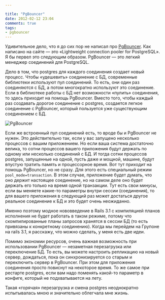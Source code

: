 ```yaml
---

title: "PgBouncer"
date: 2012-02-12 23:04
comments: true
tags: 
- pgbouncer
---
```


Удивительное дело, что я до сих пор не написал про [PgBouncer](http://pgfoundry.org/projects/pgbouncer/). Как написано
на сайте — это «Lightweight connection pooler for PostgreSQL». Я бы первел это следующим образом.
PgBouncer — это легкий менеджер соединений для PostgreSQL.

<!-- more -->

Дело в том, что postgres для каждого соединения создает новый процесс. Чтобы «удешевить» соединение с БД, современные
библиотеки используют пул соединений. То есть, они один раз соединяются с БД, а потом многократно используют это
соединение. Если в библиотеке работы с БД нет возможности «пулить» соединения, то здесь приходит на помощь PgBouncer.
Вместо того, чтобы каждый раз создавать дорогое соединение с postgres, создается легкое соединение с PgBouncer, который
пользуется уже существующим соединением с БД.

![PgBouncer](/images/pgbouncer.png)

Если же встроенный пул соединений есть, то вроде бы и PgBouncer не нужен.  Это действительно так, если у вас запущено
несколько процессов с вашим приложением. Но если ваша система достаточно велика, то сотни процессов вашего приложения
будут держать по одному или несколько соединений с БД. И тогда сотни процессов postgres, запущенные
на одной, пусть даже и мощной, машине, будут впустую тратить память и процессорное время. Вот тут приходит на помощь
PgBouncer, но не сразу. Для этого есть специальный режим `pool_mode=transaction`. В этом случае, приложение будет
думать, что оно держит настоящее соединение, но на самом деле оно будет держать его только на время одной транзакции. Тут есть
свои минусы, если вы меняете какие-то параметры внутри сессии (соединения), то для вашего приложения в следующий раз
может достаться другое реальное соединение к БД и это будет очень неожиданно.

Именно поэтому модное нововведение в Rails 3.1 с компиляцией планов исполнения не будет работать в таком режиме, потому что 
скомпилированные планы запросов хранятся в сессии БД (то есть привязаны к конкретному соединению). Когда мы перейдем на
Групоне на rails 3.1, я расскажу, что можно сделать, у меня есть две идеи.

Помимо экономии ресурсов, очень важная возможность при использовании PgBouncer — незаметная перезагрузка или
переключение БД. То есть, вы можете настроить репликацию на новый сервер, дождаться, пока он синхронизируется со старым и 
переключить сервер в PgBouncer. При этом для приложения соединения просто повиснут на некоторое время. То же самое при
рестарте postgres, если вам надо поменять какой-то параметр в конфиге, который не подхватывается на лету.

Такая «горячая» перезагрузка и смена postgres неоднократно испытывалась мною и значительно облегчала мне жизнь.
